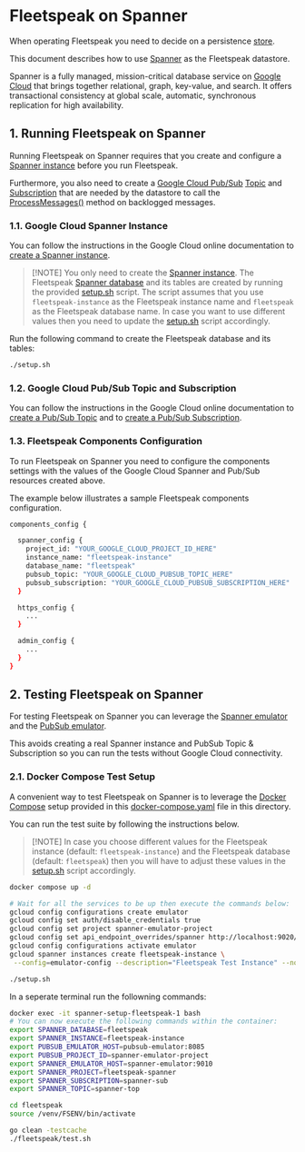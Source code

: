 # Fleetspeak on Spanner

When operating Fleetspeak you need to decide on a persistence
[store](https://github.com/google/fleetspeak/blob/master/fleetspeak/src/server/db/store.go).

This document describes how to use [Spanner](https://cloud.google.com/spanner)
as the Fleetspeak datastore.

Spanner is a fully managed, mission-critical database service on
[Google Cloud](https://cloud.google.com) that brings together relational, graph,
key-value, and search. It offers transactional consistency at global scale,
automatic, synchronous replication for high availability.

## 1. Running Fleetspeak on Spanner

Running Fleetspeak on Spanner requires that you create and configure a
[Spanner instance](https://cloud.google.com/spanner/docs/instances) before you
run Fleetspeak.

Furthermore, you also need to create a
[Google Cloud Pub/Sub](https://cloud.google.com/pubsub)
[Topic](https://cloud.google.com/pubsub/docs/publish-message-overview) and
[Subscription](https://cloud.google.com/pubsub/docs/subscription-overview) that
are needed by the datastore to call the
[ProcessMessages()](https://github.com/daschwanden/fleetspeak/blob/a3f9826d0fb5419b47b5b4b0c50497723e35407b/fleetspeak/src/server/internal/services/manager.go#L181)
method on backlogged messages.

### 1.1. Google Cloud Spanner Instance

You can follow the instructions in the Google Cloud online documentation to
[create a Spanner instance](https://cloud.google.com/spanner/docs/create-query-database-console#create-instance).

> [!NOTE] You only need to create the
> [Spanner instance](https://cloud.google.com/spanner/docs/instances). The
> Fleetspeak [Spanner database](https://cloud.google.com/spanner/docs/databases)
> and its tables are created by running the provided [setup.sh](./setup.sh)
> script. The script assumes that you use `fleetspeak-instance` as the
> Fleetspeak instance name and `fleetspeak` as the Fleetspeak database name. In
> case you want to use different values then you need to update the
> [setup.sh](./setup.sh) script accordingly.

Run the following command to create the Fleetspeak database and its tables:

```bash
./setup.sh
```

### 1.2. Google Cloud Pub/Sub Topic and Subscription

You can follow the instructions in the Google Cloud online documentation to
[create a Pub/Sub Topic](https://cloud.google.com/pubsub/docs/create-topic#create_a_topic_2)
and to
[create a Pub/Sub Subscription](https://cloud.google.com/pubsub/docs/create-subscription#create_a_pull_subscription).

### 1.3. Fleetspeak Components Configuration

To run Fleetspeak on Spanner you need to configure the components settings with
the values of the Google Cloud Spanner and Pub/Sub resources created above.

The example below illustrates a sample Fleetspeak components configuration.

```bash
components_config {

  spanner_config {
    project_id: "YOUR_GOOGLE_CLOUD_PROJECT_ID_HERE"
    instance_name: "fleetspeak-instance"
    database_name: "fleetspeak"
    pubsub_topic: "YOUR_GOOGLE_CLOUD_PUBSUB_TOPIC_HERE"
    pubsub_subscription: "YOUR_GOOGLE_CLOUD_PUBSUB_SUBSCRIPTION_HERE"
  }

  https_config {
    ...
  }

  admin_config {
    ...
  }
}
```

## 2. Testing Fleetspeak on Spanner

For testing Fleetspeak on Spanner you can leverage the
[Spanner emulator](https://cloud.google.com/spanner/docs/emulator) and the
[PubSub emulator](https://cloud.google.com/pubsub/docs/emulator).

This avoids creating a real Spanner instance and PubSub Topic & Subscription so
you can run the tests without Google Cloud connectivity.

### 2.1. Docker Compose Test Setup

A convenient way to test Fleetspeak on Spanner is to leverage the
[Docker Compose](https://docs.docker.com/compose/) setup provided in this
[docker-compose.yaml](./docker-compose.yaml) file in this directory.

You can run the test suite by following the instructions below.

> [!NOTE] In case you choose different values for the Fleetspeak instance
> (default: `fleetspeak-instance`) and the Fleetspeak database (default:
> `fleetspeak`) then you will have to adjust these values in the
> [setup.sh](./setup.sh) script accordingly.

```bash
docker compose up -d

# Wait for all the services to be up then execute the commands below:
gcloud config configurations create emulator
gcloud config set auth/disable_credentials true
gcloud config set project spanner-emulator-project
gcloud config set api_endpoint_overrides/spanner http://localhost:9020/
gcloud config configurations activate emulator
gcloud spanner instances create fleetspeak-instance \
 --config=emulator-config --description="Fleetspeak Test Instance" --nodes=1

./setup.sh
```

In a seperate terminal run the followning commands:

```bash
docker exec -it spanner-setup-fleetspeak-1 bash
# You can now execute the following commands within the container:
export SPANNER_DATABASE=fleetspeak
export SPANNER_INSTANCE=fleetspeak-instance
export PUBSUB_EMULATOR_HOST=pubsub-emulator:8085
export PUBSUB_PROJECT_ID=spanner-emulator-project
export SPANNER_EMULATOR_HOST=spanner-emulator:9010
export SPANNER_PROJECT=fleetspeak-spanner
export SPANNER_SUBSCRIPTION=spanner-sub
export SPANNER_TOPIC=spanner-top

cd fleetspeak
source /venv/FSENV/bin/activate

go clean -testcache
./fleetspeak/test.sh
```
